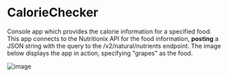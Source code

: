 # CalorieChecker
Console app which provides the calorie information for a specified food.
This app connects to the Nutritionix API for the food information, **posting** a JSON string with the query to the /v2/natural/nutrients endpoint. 
The image below displays the app in action, specifying "grapes" as the food.

![image](https://github.com/user-attachments/assets/c83c4ab6-9c95-405f-88b6-36b6910f1e4f)
